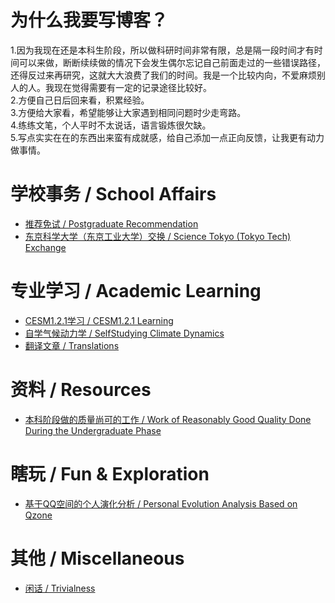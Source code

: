 # 为什么我要写博客？
1.因为我现在还是本科生阶段，所以做科研时间非常有限，总是隔一段时间才有时间可以来做，断断续续做的情况下会发生偶尔忘记自己前面走过的一些错误路径，还得反过来再研究，这就大大浪费了我们的时间。我是一个比较内向，不爱麻烦别人的人。我现在觉得需要有一定的记录途径比较好。<br>
2.方便自己日后回来看，积累经验。<br>
3.方便给大家看，希望能够让大家遇到相同问题时少走弯路。<br>
4.练练文笔，个人平时不太说话，语言锻炼很欠缺。<br>
5.写点实实在在的东西出来蛮有成就感，给自己添加一点正向反馈，让我更有动力做事情。<br>
# 学校事务 / School Affairs
- [推荐免试 / Postgraduate Recommendation](https://infoseeker.cn/docs/postgraduaterecommendation)
- [东京科学大学（东京工业大学）交换 / Science Tokyo (Tokyo Tech) Exchange](https://infoseeker.cn/docs/Exchange)

# 专业学习 / Academic Learning
- [CESM1.2.1学习 / CESM1.2.1 Learning](https://infoseeker.cn/docs/CESM1.2.1Learning)
- [自学气候动力学 / SelfStudying Climate Dynamics](https://infoseeker.cn/docs/ClimateDynamic)
- [翻译文章 / Translations](https://infoseeker.cn/docs/translation)

# 资料 / Resources
- [本科阶段做的质量尚可的工作 / Work of Reasonably Good Quality Done During the Undergraduate Phase](https://infoseeker.cn/docs/works)

# 瞎玩 / Fun & Exploration
- [基于QQ空间的个人演化分析 / Personal Evolution Analysis Based on Qzone](https://infoseeker.cn/docs/Qzone)

# 其他 / Miscellaneous
- [闲话 / Trivialness](https://infoseeker.cn/docs/Trivialness)
